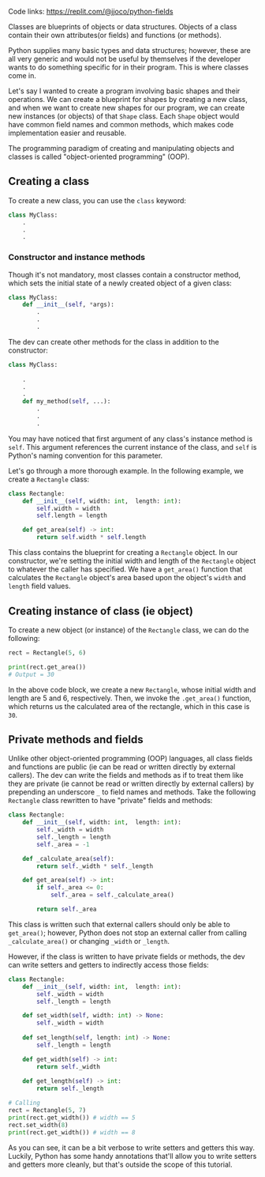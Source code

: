 
Code links: <https://replit.com/@jjoco/python-fields>
 
Classes are blueprints of objects or data structures. Objects of a class contain their own attributes(or fields) and functions (or methods).

Python supplies many basic types and data structures; however, these are all very generic and would not be useful by themselves if the developer wants to do something specific for in their program. This is where classes come in.

Let's say I wanted to create a program involving basic shapes and their operations. We can create a blueprint for shapes by creating a new class, and when we want to create new shapes for our program, we can create new instances (or objects) of that `Shape` class. Each `Shape` object would have common field names and common methods, which makes code implementation easier and reusable.

The programming paradigm of creating and manipulating objects and classes is called "object-oriented programming" (OOP).

## Creating a class

To create a new class, you can use the `class` keyword:
```python
class MyClass:
    .
    .
    .

```
### Constructor and instance methods
Though it's not mandatory, most classes contain a constructor method, which sets the initial state of a newly created object of a given class:

```python
class MyClass:
    def __init__(self, *args):
        .
        .
        .
```

The dev can create other methods for the class in addition to the constructor:
```python
class MyClass:
   
    .
    .
    .
    def my_method(self, ...):
        .
        .
        .

```
You may have noticed that first argument of any class's instance method is `self`. This argument references the current instance of the class, and `self` is Python's naming convention for this parameter.


Let's go through a more thorough example. In the following example, we create a `Rectangle` class:
```python
class Rectangle:
    def __init__(self, width: int,  length: int):
        self.width = width
        self.length = length

    def get_area(self) -> int:
        return self.width * self.length
```
This class contains the blueprint for creating a `Rectangle` object. In our constructor, we're setting the initial width and length of the `Rectangle` object to whatever the caller has specified. We have a `get_area()` function that calculates the `Rectangle` object's area based upon the object's `width` and `length` field values.

## Creating instance of class (ie object)
To create a new object (or instance) of the `Rectangle` class, we can do the following:
```python
rect = Rectangle(5, 6)

print(rect.get_area())
# Output = 30
```
In the above code block, we create a new `Rectangle`, whose initial width and length are 5 and 6, respectively. Then, we invoke the `.get_area()` function, which returns us the calculated area of the rectangle, which in this case is `30`.

## Private methods and fields
Unlike other object-oriented programming (OOP) languages, all class fields and functions are public (ie can be read or written directly by external callers). The dev can write the fields and methods as if to treat them like they are private (ie cannot be read or written directly by external callers) by prepending an underscore `_` to field names and methods. Take the following `Rectangle` class rewritten to have "private" fields and methods:
```python
class Rectangle:
    def __init__(self, width: int,  length: int):
        self._width = width
        self._length = length
        self._area = -1

    def _calculate_area(self):
        return self._width * self._length

    def get_area(self) -> int:
        if self._area <= 0:
            self._area = self._calculate_area()

        return self._area
```
This class is written such that external callers should only be able to `get_area()`; however, Python does not stop an external caller from calling `_calculate_area()` or changing `_width` or `_length`.

However, if the class is written to have private fields or methods, the dev can write setters and getters to indirectly access those fields:
```python
class Rectangle:
    def __init__(self, width: int,  length: int):
        self._width = width
        self._length = length

    def set_width(self, width: int) -> None:
        self._width = width
    
    def set_length(self, length: int) -> None:
        self._length = length

    def get_width(self) -> int:
        return self._width
    
    def get_length(self) -> int:
        return self._length

# Calling
rect = Rectangle(5, 7)
print(rect.get_width()) # width == 5
rect.set_width(8)
print(rect.get_width()) # width == 8
```
As you can see, it can be a bit verbose to write setters and getters this way. Luckily, Python has some handy annotations that'll allow you to write setters and getters more cleanly, but that's outside the scope of this tutorial.

